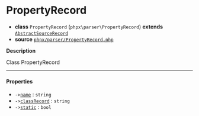 # PropertyRecord

- **class** `PropertyRecord` (`phpx\parser\PropertyRecord`) **extends** [`AbstractSourceRecord`](https://github.com/jphp-compiler/jphp/blob/master/exts/jphp-parser-ext/api-docs/classes/phpx/parser/AbstractSourceRecord.md)
- **source** [`phpx/parser/PropertyRecord.php`](./src/main/resources/JPHP-INF/sdk/phpx/parser/PropertyRecord.php)

**Description**

Class PropertyRecord

---

#### Properties

- `->`[`name`](#prop-name) : `string`
- `->`[`classRecord`](#prop-classrecord) : `string`
- `->`[`static`](#prop-static) : `bool`